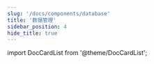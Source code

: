 ```yaml
---
slug: '/docs/components/database'
title: '数据管理'
sidebar_position: 4
hide_title: true
---
```


import DocCardList from '@theme/DocCardList';

<DocCardList />